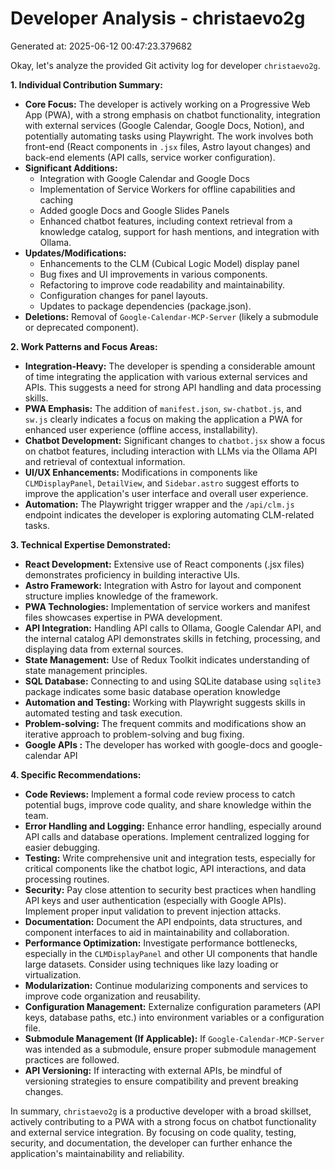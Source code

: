 # Developer Analysis - christaevo2g
Generated at: 2025-06-12 00:47:23.379682

Okay, let's analyze the provided Git activity log for developer `christaevo2g`.

**1. Individual Contribution Summary:**

*   **Core Focus:** The developer is actively working on a Progressive Web App (PWA), with a strong emphasis on chatbot functionality, integration with external services (Google Calendar, Google Docs, Notion), and potentially automating tasks using Playwright. The work involves both front-end (React components in `.jsx` files, Astro layout changes) and back-end elements (API calls, service worker configuration).
*   **Significant Additions:**
    *   Integration with Google Calendar and Google Docs
    *   Implementation of Service Workers for offline capabilities and caching
    *   Added google Docs and Google Slides Panels
    *   Enhanced chatbot features, including context retrieval from a knowledge catalog, support for hash mentions, and integration with Ollama.
*   **Updates/Modifications:**
    *   Enhancements to the CLM (Cubical Logic Model) display panel
    *   Bug fixes and UI improvements in various components.
    *   Refactoring to improve code readability and maintainability.
    *   Configuration changes for panel layouts.
    *   Updates to package dependencies (package.json).
*   **Deletions:** Removal of `Google-Calendar-MCP-Server` (likely a submodule or deprecated component).

**2. Work Patterns and Focus Areas:**

*   **Integration-Heavy:** The developer is spending a considerable amount of time integrating the application with various external services and APIs. This suggests a need for strong API handling and data processing skills.
*   **PWA Emphasis:** The addition of `manifest.json`, `sw-chatbot.js`, and `sw.js` clearly indicates a focus on making the application a PWA for enhanced user experience (offline access, installability).
*   **Chatbot Development:** Significant changes to `chatbot.jsx` show a focus on chatbot features, including interaction with LLMs via the Ollama API and retrieval of contextual information.
*   **UI/UX Enhancements:** Modifications in components like `CLMDisplayPanel`, `DetailView`, and `Sidebar.astro` suggest efforts to improve the application's user interface and overall user experience.
*   **Automation:** The Playwright trigger wrapper and the `/api/clm.js` endpoint indicates the developer is exploring automating CLM-related tasks.

**3. Technical Expertise Demonstrated:**

*   **React Development:** Extensive use of React components (.jsx files) demonstrates proficiency in building interactive UIs.
*   **Astro Framework:** Integration with Astro for layout and component structure implies knowledge of the framework.
*   **PWA Technologies:** Implementation of service workers and manifest files showcases expertise in PWA development.
*   **API Integration:** Handling API calls to Ollama, Google Calendar API, and the internal catalog API demonstrates skills in fetching, processing, and displaying data from external sources.
*   **State Management:** Use of Redux Toolkit indicates understanding of state management principles.
*   **SQL Database:** Connecting to and using SQLite database using `sqlite3` package indicates some basic database operation knowledge
*   **Automation and Testing:** Working with Playwright suggests skills in automated testing and task execution.
*   **Problem-solving:**  The frequent commits and modifications show an iterative approach to problem-solving and bug fixing.
*   **Google APIs :** The developer has worked with google-docs and google-calendar API

**4. Specific Recommendations:**

*   **Code Reviews:** Implement a formal code review process to catch potential bugs, improve code quality, and share knowledge within the team.
*   **Error Handling and Logging:** Enhance error handling, especially around API calls and database operations.  Implement centralized logging for easier debugging.
*   **Testing:** Write comprehensive unit and integration tests, especially for critical components like the chatbot logic, API interactions, and data processing routines.
*   **Security:**  Pay close attention to security best practices when handling API keys and user authentication (especially with Google APIs).  Implement proper input validation to prevent injection attacks.
*   **Documentation:**  Document the API endpoints, data structures, and component interfaces to aid in maintainability and collaboration.
*   **Performance Optimization:** Investigate performance bottlenecks, especially in the `CLMDisplayPanel` and other UI components that handle large datasets.  Consider using techniques like lazy loading or virtualization.
*   **Modularization:**  Continue modularizing components and services to improve code organization and reusability.
*   **Configuration Management:** Externalize configuration parameters (API keys, database paths, etc.) into environment variables or a configuration file.
*   **Submodule Management (If Applicable):** If `Google-Calendar-MCP-Server` was intended as a submodule, ensure proper submodule management practices are followed.
*   **API Versioning:** If interacting with external APIs, be mindful of versioning strategies to ensure compatibility and prevent breaking changes.

In summary, `christaevo2g` is a productive developer with a broad skillset, actively contributing to a PWA with a strong focus on chatbot functionality and external service integration.  By focusing on code quality, testing, security, and documentation, the developer can further enhance the application's maintainability and reliability.
